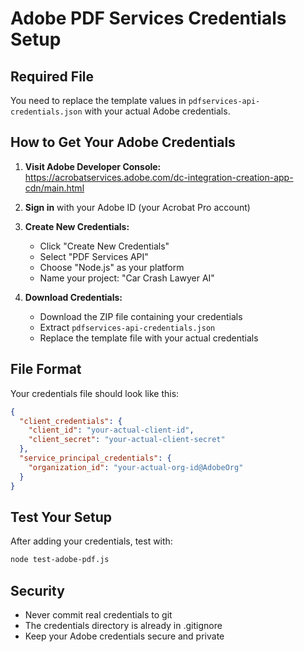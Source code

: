 
# Adobe PDF Services Credentials Setup

## Required File
You need to replace the template values in `pdfservices-api-credentials.json` with your actual Adobe credentials.

## How to Get Your Adobe Credentials

1. **Visit Adobe Developer Console:**
   https://acrobatservices.adobe.com/dc-integration-creation-app-cdn/main.html

2. **Sign in** with your Adobe ID (your Acrobat Pro account)

3. **Create New Credentials:**
   - Click "Create New Credentials"
   - Select "PDF Services API"
   - Choose "Node.js" as your platform
   - Name your project: "Car Crash Lawyer AI"

4. **Download Credentials:**
   - Download the ZIP file containing your credentials
   - Extract `pdfservices-api-credentials.json`
   - Replace the template file with your actual credentials

## File Format
Your credentials file should look like this:
```json
{
  "client_credentials": {
    "client_id": "your-actual-client-id",
    "client_secret": "your-actual-client-secret"
  },
  "service_principal_credentials": {
    "organization_id": "your-actual-org-id@AdobeOrg"
  }
}
```

## Test Your Setup
After adding your credentials, test with:
```bash
node test-adobe-pdf.js
```

## Security
- Never commit real credentials to git
- The credentials directory is already in .gitignore
- Keep your Adobe credentials secure and private
